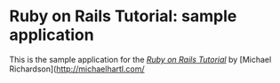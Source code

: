 # Ruby on Rails Tutorial: sample application

This is the sample application for
the [*Ruby on Rails Tutorial*](http://railstutorial.org/)
by [Michael Richardson](http://michaelhartl.com/
